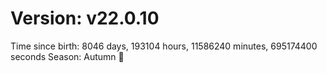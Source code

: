 # Version: v22.0.10
Time since birth: 8046 days, 193104 hours, 11586240 minutes, 695174400 seconds
Season: Autumn 🍁
